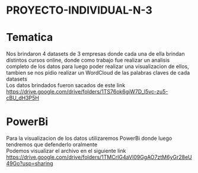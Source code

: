 # PROYECTO-INDIVIDUAL-N-3 <br>

# Tematica <br>

Nos brindaron 4 datasets de 3 empresas donde cada una de ella brindan distintos cursos online, donde como trabajo fue realizar un analisis completo de los datos para luego poder realizar una visualizacion de ellos, tambien se nos pidio realizar un WordCloud de las palabras claves de cada datasets <br>
Los datos brindados fueron sacados de este link <br>
https://drive.google.com/drive/folders/1TS76ok6giW7D_l5vc-zu5-cBU_dH3P5H
# PowerBi <br>
Para la visualizacion de los datos utilizaremos PowerBi donde luego tendremos que defenderlo oralmente <br>
Podemos visualizar el archivo en el siguiente link <br>
https://drive.google.com/drive/folders/1TMCrIG4aVl09GgAO7ztM6yGr28eU49Go?usp=sharing
